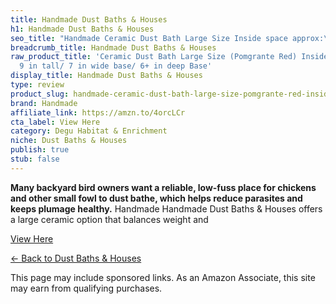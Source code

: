 ```yaml
---
title: Handmade Dust Baths & Houses
h1: Handmade Dust Baths & Houses
seo_title: "Handmade Ceramic Dust Bath Large Size Inside space approx:\u2026"
breadcrumb_title: Handmade Dust Baths & Houses
raw_product_title: 'Ceramic Dust Bath Large Size (Pomgrante Red) Inside space approx:
  9 in tall/ 7 in wide base/ 6+ in deep Base'
display_title: Handmade Dust Baths & Houses
type: review
product_slug: handmade-ceramic-dust-bath-large-size-pomgrante-red-inside-space-approx-5ac72edf
brand: Handmade
affiliate_link: https://amzn.to/4orcLCr
cta_label: View Here
category: Degu Habitat & Enrichment
niche: Dust Baths & Houses
publish: true
stub: false
---
```


<div id="intro" class="full-width">
  <p><strong>Many backyard bird owners want a reliable, low-fuss place for chickens and other small fowl to dust bathe, which helps reduce parasites and keeps plumage healthy.</strong> Handmade Handmade Dust Baths & Houses offers a large ceramic option that balances weight and
<p><a class="btn" href="https://amzn.to/4orcLCr" target="_blank" rel="nofollow sponsored noopener">View Here</a></p>
<p><a href="/roundups/degu-habitat-enrichment/dust-baths-houses/">← Back to Dust Baths & Houses</a></p>
<aside class="disclosure">This page may include sponsored links. As an Amazon Associate, this site may earn from qualifying purchases.</aside>
